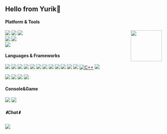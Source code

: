 <h2>Hello from Yurik🌱</h2>

#### Platform & Tools
<a href="https://count.getloli.com/"><img src="https://count.getloli.com/get/@imjinglan.github.readme?theme=minecraft" height="100" align="right"></a>
[![](https://img.shields.io/badge/OS-Arch%20Linux-33aadd?style=for-the-badge&logo=arch-linux&logoColor=ffffff)](https://www.archlinux.org/)
[![](https://img.shields.io/badge/iQOO-13-2E77BC?style=for-the-badge&logo=android&logoColor=ffffff)](https://www.iqoo.com/)
[![](https://img.shields.io/badge/iPad-M1%20-999999?style=for-the-badge&logo=apple&logoColor=ffffff)](https://www.apple.com/)   
[![](https://img.shields.io/badge/MacBook-M3%20Pro-292e33?style=for-the-badge&logo=apple&logoColor=ffffff)](https://support.apple.com/en-us/117736)
[![](https://img.shields.io/badge/Laptop-ROG%20Strix-FF0029?style=for-the-badge&logo=republicofgamers&logoColor=ffffff)](https://www.microsoft.com/windows/windows-11)  
[![](https://img.shields.io/badge/IDE-Rider-000000?style=for-the-badge&logo=rider&logoColor=ffffff)](https://code.visualstudio.com/)

#### Languages & Frameworks

[![](https://img.shields.io/badge/-CSS3-1572B6?style=for-the-badge&logo=css&logoColor=white)](https://www.w3.org/Style/CSS/)
[![](https://img.shields.io/badge/-Node.js-43853d?style=for-the-badge&logo=node.js&logoColor=ffffff)](https://nodejs.org/)
[![](https://img.shields.io/badge/-NPM-cb3837?style=for-the-badge&logo=npm&logoColor=white)](https://npmjs.com/)
[![](https://img.shields.io/badge/-Pnpm-f69220?style=for-the-badge&logo=pnpm&logoColor=ffffff)](https://pnpm.io/)
[![](https://img.shields.io/badge/-Vite-646CFF?style=for-the-badge&logo=vite&logoColor=ffffff)](https://vitejs.dev/) 
[![](https://img.shields.io/badge/-TypeScript-007acc?style=for-the-badge&logo=typescript&logoColor=white)](https://www.typescriptlang.org/)
[![](https://img.shields.io/badge/-Vue.js-4fc08d?style=for-the-badge&logo=vue.js&logoColor=ffffff)](https://vuejs.org/)
[![](https://img.shields.io/badge/-Stylus-ff6347?style=for-the-badge&logo=stylus&logoColor=ffffff)](https://stylus-lang.com/)
[![](https://img.shields.io/badge/-JavaScript-f7e018?style=for-the-badge&logo=javascript&logoColor=white)](https://www.ecma-international.org/)
[![](https://img.shields.io/badge/-HTML5-E34F26?style=for-the-badge&logo=html5&logoColor=white)](https://html.spec.whatwg.org/)
[![](https://img.shields.io/badge/-PHP-777BB4?style=for-the-badge&logo=php&logoColor=ffffff)](https://www.php.net/)
[![](https://img.shields.io/badge/-Python-193440?style=for-the-badge&logo=pypy&logoColor=white)](https://www.python.org/)
[![C++](https://img.shields.io/badge/-C++-00599C?style=for-the-badge&logo=cplusplus&logoColor=white)](https://isocpp.org/)
![](https://img.shields.io/badge/-Markdown-000000?style=for-the-badge&logo=markdown&logoColor=white)


[![](https://img.shields.io/badge/-Docker-2496ED?style=for-the-badge&logo=docker&logoColor=ffffff)](https://www.docker.com/)
[![](https://img.shields.io/badge/-Nginx-269539?style=for-the-badge&logo=nginx&logoColor=ffffff)](https://nginx.org/)
[![](https://img.shields.io/badge/-Linux-fcc624?style=for-the-badge&logo=linux&logoColor=white)](https://www.linuxfoundation.org/)
[![](https://img.shields.io/badge/-Git-f05032?style=for-the-badge&logo=git&logoColor=white)](https://git-scm.com/)

#### Console&Game
![](https://img.shields.io/badge/-Nintendo%20Switch-e60012?style=for-the-badge&logo=nintendo%20switch&logoColor=ffffff)
[![](https://img.shields.io/badge/Steam-171a21?style=for-the-badge&logo=steam&logoColor=ffffff)](https://steamcommunity.com/id/imjinglan)


##### ⬇️Chat⬇️

[![](https://chat.getloli.com/room/@imjinglan.github/svg?width=600&height=280&limit=20&theme=light&title=imjinglan@github:%20~&fontSize=13)](https://chat.getloli.com/room/@imjinglan.github?title=imjinglan@github:%20~)

